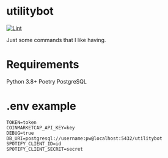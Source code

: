 # utilitybot

[![Lint](https://github.com/anand2312/utilitybot/actions/workflows/lint.yml/badge.svg)](https://github.com/anand2312/utilitybot/actions/workflows/lint.yml)

Just some commands that I like having.

# Requirements
Python 3.8+
Poetry
PostgreSQL

# .env example
```
TOKEN=token
COINMARKETCAP_API_KEY=key
DEBUG=true
DB_URI=postgresql://username:pw@localhost:5432/utilitybot
SPOTIFY_CLIENT_ID=id
SPOTIFY_CLIENT_SECRET=secret
```
